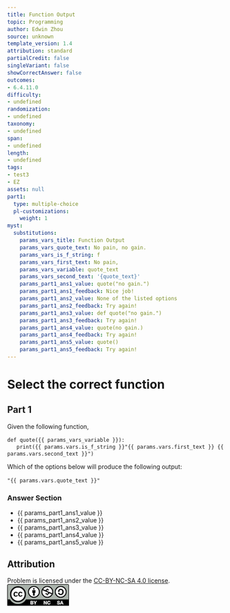 ```yaml
---
title: Function Output
topic: Programming
author: Edwin Zhou
source: unknown
template_version: 1.4
attribution: standard
partialCredit: false
singleVariant: false
showCorrectAnswer: false
outcomes:
- 6.4.11.0
difficulty:
- undefined
randomization:
- undefined
taxonomy:
- undefined
span:
- undefined
length:
- undefined
tags:
- test3
- EZ
assets: null
part1:
  type: multiple-choice
  pl-customizations:
    weight: 1
myst:
  substitutions:
    params_vars_title: Function Output
    params_vars_quote_text: No pain, no gain.
    params_vars_is_f_string: f
    params_vars_first_text: No pain,
    params_vars_variable: quote_text
    params_vars_second_text: '{quote_text}'
    params_part1_ans1_value: quote("no gain.")
    params_part1_ans1_feedback: Nice job!
    params_part1_ans2_value: None of the listed options
    params_part1_ans2_feedback: Try again!
    params_part1_ans3_value: def quote("no gain.")
    params_part1_ans3_feedback: Try again!
    params_part1_ans4_value: quote(no gain.)
    params_part1_ans4_feedback: Try again!
    params_part1_ans5_value: quote()
    params_part1_ans5_feedback: Try again!
---
```

# Select the correct function

## Part 1

Given the following function,

```
def quote({{ params_vars_variable }}):
   print({{ params.vars.is_f_string }}"{{ params.vars.first_text }} {{ params.vars.second_text }}")
```

Which of the options below will produce the following output:

`"{{ params.vars.quote_text }}"`

### Answer Section

- {{ params_part1_ans1_value }}
- {{ params_part1_ans2_value }}
- {{ params_part1_ans3_value }}
- {{ params_part1_ans4_value }}
- {{ params_part1_ans5_value }}

## Attribution

Problem is licensed under the [CC-BY-NC-SA 4.0 license](https://creativecommons.org/licenses/by-nc-sa/4.0/).<br> ![The Creative Commons 4.0 license requiring attribution-BY, non-commercial-NC, and share-alike-SA license.](https://raw.githubusercontent.com/firasm/bits/master/by-nc-sa.png)